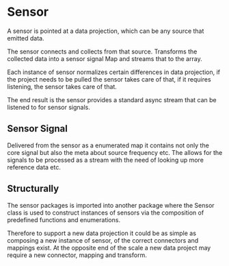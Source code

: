 # Sensor

A sensor is pointed at a data projection, which can be any source that emitted data.

The sensor connects and collects from that source. Transforms the collected data into
a sensor signal Map and streams that to the array.

Each instance of sensor normalizes certain differences in data projection, if
the project needs to be pulled the sensor takes care of that, if it requires
listening, the sensor takes care of that.

The end result is the sensor provides a standard async stream that can be listened
to for sensor signals.

## Sensor Signal

Delivered from the sensor as a enumerated map it contains not only the core signal
but also the meta about source frequency etc. The allows for the signals to be processed
as a stream with the need of looking up more reference data etc.

## Structurally

The sensor packages is imported into another package where the Sensor class is
used to construct instances of sensors via the composition of predefined functions
and enumerations.

Therefore to support a new data projection it could be as simple as composing a
new instance of sensor, of the correct connectors and mappings exist. At the opposite
end of the scale a new data project may require a new connector, mapping and transform.
